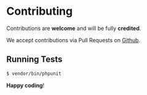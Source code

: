 # Contributing

Contributions are **welcome** and will be fully **credited**.

We accept contributions via Pull Requests on [Github](https://github.com/memran/marwa-framework).

## Running Tests

``` bash
$ vendor/bin/phpunit
```


**Happy coding**!